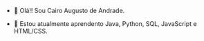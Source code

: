 - 👋 Olá!! Sou Cairo Augusto de Andrade.

- 📖 Estou atualmente aprendento Java, Python, SQL, JavaScript e HTML/CSS.


